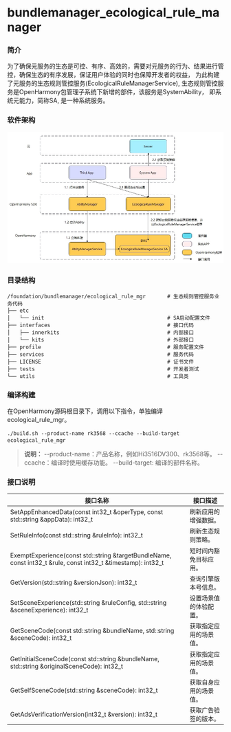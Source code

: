 # bundlemanager_ecological_rule_manager

### 简介
为了确保元服务的生态是可控、有序、高效的，需要对元服务的行为、结果进行管控，确保生态的有序发展，保证用户体验的同时也保障开发者的权益， 为此构建了元服务的生态规则管控服务(EcologicalRuleManagerService), 生态规则管控服务是OpenHarmony包管理子系统下新增的部件，该服务是SystemAbility， 即系统元能力，简称SA, 是一种系统服务。

### 软件架构
![image](figures/architecture.jpg)

### 目录结构

```shell
/foundation/bundlemanager/ecological_rule_mgr       # 生态规则管控服务业务代码
├── etc                                             
│   └── init                                        # SA启动配置文件
├── interfaces                                      # 接口代码
│   ├── innerkits                                   # 内部接口
│   └── kits                                        # 外部接口
├── profile                                         # 服务配置文件
├── services                                        # 服务代码
├── LICENSE                                         # 证书文件
├── tests                                           # 开发者测试
└── utils                                           # 工具类
```
### 编译构建

在OpenHarmony源码根目录下，调用以下指令，单独编译ecological_rule_mgr。
```shell
./build.sh --product-name rk3568 --ccache --build-target ecological_rule_mgr
```
> **说明：**
--product-name：产品名称，例如Hi3516DV300、rk3568等。
--ccache：编译时使用缓存功能。
--build-target: 编译的部件名称。

### 接口说明

|接口名称|接口描述|
|---|---|
|SetAppEnhancedData(const int32_t &operType, const std::string &appData): int32_t|刷新应用的增强数据。|
|SetRuleInfo(const std::string &ruleInfo): int32_t|刷新生态规则策略。|
|ExemptExperience(const std::string &targetBundleName, const int32_t &rule, const int32_t &timestamp): int32_t|短时间内豁免目标应用。|
|GetVersion(std::string &versionJson): int32_t|查询引擎版本号信息。|
|SetSceneExperience(std::string &ruleConfig, std::string &sceneExperience): int32_t|设置场景值的体验配置。|
|GetSceneCode(const std::string &bundleName, std::string &sceneCode): int32_t|获取指定应用的场景值。|
|GetInitialSceneCode(const std::string &bundleName, std::string &originalSceneCode): int32_t|获取指定应用的场景值。|
|GetSelfSceneCode(std::string &sceneCode): int32_t|获取自身应用的场景值。|
|GetAdsVerificationVersion(int32_t &version): int32_t|获取广告验签的版本。|
